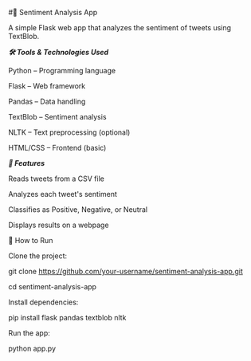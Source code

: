 #🧠 Sentiment Analysis App

A simple Flask web app that analyzes the sentiment of tweets using TextBlob.

***🛠️ Tools & Technologies Used***

  Python – Programming language
  
  Flask – Web framework
  
  Pandas – Data handling
  
  TextBlob – Sentiment analysis
  
  NLTK – Text preprocessing (optional)
  
  HTML/CSS – Frontend (basic)

***📌 Features***

  Reads tweets from a CSV file
  
  Analyzes each tweet's sentiment
  
  Classifies as Positive, Negative, or Neutral
  
  Displays results on a webpage

🚀 How to Run

  Clone the project:
  
  git clone https://github.com/your-username/sentiment-analysis-app.git
  
  cd sentiment-analysis-app
  
  Install dependencies:
  
  pip install flask pandas textblob nltk
  
  Run the app:
  
  python app.py
